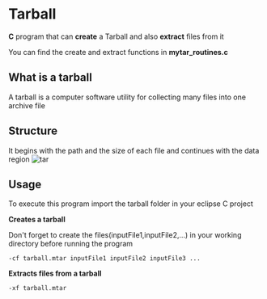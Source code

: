 # Tarball
<b>C</b> program that can <b>create</b> a Tarball and also <b>extract</b> files from it

You can find the create and extract functions in <b>mytar_routines.c</b>

## What is a tarball
A tarball is a computer software utility for collecting many files into one archive file

## Structure
It begins with the path and the size of each file and continues with the data region
![tar](https://user-images.githubusercontent.com/36489953/38105095-61a89274-338b-11e8-8a34-12ff8cab2c91.PNG)

## Usage

To execute this program import the tarball folder in your eclipse C project

<b>Creates a tarball</b>

Don't forget to create the files(inputFile1,inputFile2,...) in your working directory before running the program
```
-cf tarball.mtar inputFile1 inputFile2 inputFile3 ...
```
<b>Extracts files from a tarball</b>
```
-xf tarball.mtar
```
